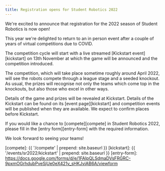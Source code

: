 ```yaml
---
title: Registration opens for Student Robotics 2022
---
```


We're excited to announce that registration for the 2022 season of Student
Robotics is now open!

This year we're delighted to return to an in person event after a couple
of years of virtual competitions due to COVID.

The competition cycle will start with a live streamed [Kickstart event][kickstart]
on 13th November at which the game will be announced and the competition introduced.

The competition, which will take place sometime roughly around April 2022, will
see the robots compete through a league stage and a seeded knockout. As usual,
the prizes will recognise not only the teams which come top in the knockouts,
but also those who excel in other ways.

Details of the game and prizes will be revealed at Kickstart. Details of the
Kickstart can be found on its [event page][kickstart] and competition events
will be published when they are available. We expect to confirm places before
Kickstart.

If you would like a chance to [compete][compete] in Student Robotics 2022,
please fill in the [entry form][entry-form] with the required information.

We look forward to seeing your teams!

[compete]: {{ '/compete' | prepend: site.baseurl }}
[kickstart]: {{ '/events/sr2022/kickstart' | prepend: site.baseurl }}
[entry-form]: https://docs.google.com/forms/d/e/1FAIpQLSdmaDVsFRGRC-9pxmOGrhdubPveSjUe0eX421v_sHKJviAB6A/viewform
